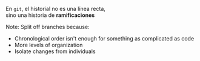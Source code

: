En `git`, el historial no es una línea recta,<br/>sino una historia de **ramificaciones**

Note:
Split off branches because:
- Chronological order isn't enough for something as complicated as code
- More levels of organization
- Isolate changes from individuals
